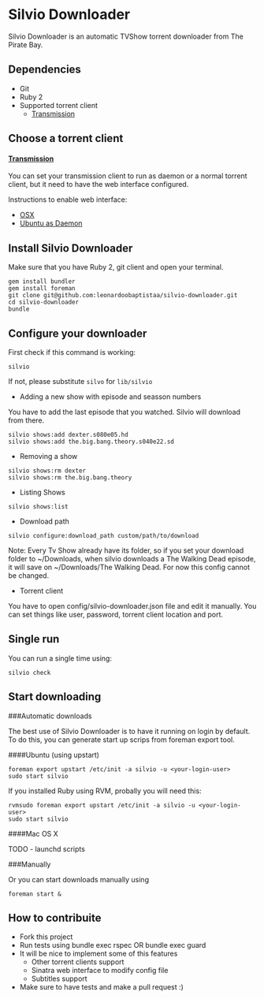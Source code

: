Silvio Downloader
=================

Silvio Downloader is an automatic TVShow torrent downloader from The Pirate Bay.

Dependencies
------------

* Git
* Ruby 2
* Supported torrent client
  * [Transmission](http://www.transmissionbt.com/)

Choose a torrent client
-----------------------

#### [Transmission](http://www.transmissionbt.com/)

You can set your transmission client to run as daemon or a normal torrent
client, but it need to have the web interface configured.

Instructions to enable web interface:
 * [OSX](https://trac.transmissionbt.com/wiki/OSX/DesktopRemote)
 * [Ubuntu as Daemon](http://rickylford.com/transmission-on-ubuntu-server-12-04-lts/)

Install Silvio Downloader
-------------------------

Make sure that you have Ruby 2, git client and open your terminal.

```
gem install bundler
gem install foreman
git clone git@github.com:leonardoobaptistaa/silvio-downloader.git
cd silvio-downloader
bundle
```

Configure your downloader
-------------------------

First check if this command is working:

```
silvio
```

If not, please substitute ```silvo``` for ```lib/silvio```

* Adding a new show with episode and seasson numbers

You have to add the last episode that you watched. Silvio will download from
there.

```
silvio shows:add dexter.s080e05.hd
silvio shows:add the.big.bang.theory.s040e22.sd
```

* Removing a show

```
silvio shows:rm dexter
silvio shows:rm the.big.bang.theory
```

* Listing Shows

```
silvio shows:list
```

* Download path

```
silvio configure:download_path custom/path/to/download
```

Note: Every Tv Show already have its folder, so if you set your download folder
to ~/Downloads, when silvio downloads a The Walking Dead episode, it will save
on ~/Downloads/The Walking Dead. For now this config cannot be changed.

* Torrent client

You have to open config/silvio-downloader.json file and edit it manually.
You can set things like user, password, torrent client location and port.

Single run
----------

You can run a single time using:

```
silvio check
```

Start downloading
-----------------

###Automatic downloads

The best use of Silvio Downloader is to have it running on login by default.
To do this, you can generate start up scrips from foreman export tool.

####Ubuntu (using upstart)

```
foreman export upstart /etc/init -a silvio -u <your-login-user>
sudo start silvio
```

If you installed Ruby using RVM, probally you will need this:

```
rvmsudo foreman export upstart /etc/init -a silvio -u <your-login-user>
sudo start silvio
```

####Mac OS X

TODO - launchd scripts

###Manually

Or you can start downloads manually using

```
foreman start &
```

How to contribuite
------------------

* Fork this project
* Run tests using bundle exec rspec OR bundle exec guard
* It will be nice to implement some of this features
  * Other torrent clients support
  * Sinatra web interface to modify config file
  * Subtitles support
* Make sure to have tests and make a pull request :)